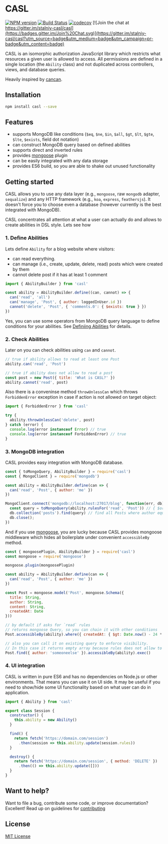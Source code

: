 # CASL

[![NPM version](https://badge.fury.io/js/casl.svg)](http://badge.fury.io/js/casl)
[![Build Status](https://travis-ci.org/stalniy/casl.svg?branch=master)](https://travis-ci.org/stalniy/casl)
[![codecov](https://codecov.io/gh/stalniy/casl/branch/master/graph/badge.svg)](https://codecov.io/gh/stalniy/casl)
[![Join the chat at https://gitter.im/stalniy-casl/casl](https://badges.gitter.im/Join%20Chat.svg)](https://gitter.im/stalniy-casl/casl?utm_source=badge&utm_medium=badge&utm_campaign=pr-badge&utm_content=badge)


CASL is an isomorphic authorization JavaScript library which restricts what resources a given user is allowed to access. All permissions are defined in a single location (the `Ability` class) and not duplicated across controllers, views, and database queries.

Heavily inspired by [cancan](https://github.com/CanCanCommunity/cancancan).

## Installation

```sh
npm install casl --save
```

## Features
* supports MongoDB like conditions (`$eq`, `$ne`, `$in`, `$all`, `$gt`, `$lt`, `$gte`, `$lte`, `$exists`, field dot notation)
* can construct MongoDB query based on defined abilities
* supports direct and inverted rules
* provides [mongoose](https://github.com/Automattic/mongoose) plugin
* can be easily integrated with any data storage
* provides ES6 build, so you are able to shake out unused functionality

## Getting started

CASL allows you to use any data layer (e.g., `mongoose`, raw `mongodb` adapter, `sequalize`) and any HTTP framework (e.g., `koa`, `express`, `feathersjs`). It doesn't force you to choose even a database (however currently is the best integrated with MongoDB).

CASL concentrates all attention at what a user can actually do and allows to create abilities in DSL style. Lets see how

### 1. Define Abilities

Lets define `Ability` for a blog website where visitors:
* can read everything.
* can manage (i.e., create, update, delete, read) posts which were created by them
* cannot delete post if it has at least 1 comment

```js
import { AbilityBuilder } from 'casl'

const ability = AbilityBuilder.define((can, cannot) => {
  can('read', 'all')
  can('manage', 'Post', { author: loggedInUser.id })
  cannot('delete', 'Post', { 'comments.0': { $exists: true } })
})
```

Yes, you can use some operators from MongoDB query language to define conditions for your abilities. See [Definiing Abilities][define-abilities] for details.

### 2. Check Abilities

Later on you can check abilities using `can` and `cannot`.
```js
// true if ability allows to read at least one Post
ability.can('read', 'Post')

// true if ability does not allow to read a post
const post = new Post({ title: 'What is CASL?' })
ability.cannot('read', post)
```
Also there is a conveninse method `throwUnlessCan` which throws `ForbiddenError` exception in case if action is not allowed on target object:
```js
import { ForbiddenError } from 'casl'

try {
  ability.throwUnlessCan('delete', post)
} catch (error) {
  console.log(error instanceof Error) // true
  console.log(error instanceof ForbiddenError) // true
}
```

### 3. MongoDB integration

CASL provides easy integration with MongoDB database.
```js
const { toMongoQuery, AbilityBuilder } = require('casl')
const { MongoClient } = require('mongodb')

const ability = AbilityBuilder.define(can => {
  can('read', 'Post', { author: 'me' })
})

MongoClient.connect('mongodb://localhost:27017/blog', function(err, db) {
  const query = toMongoQuery(ability.rulesFor('read', 'Post')) // { $or: [{ author: 'me' }] }
  db.collection('posts').find(query) // find all Posts where author equals 'me'
  db.close();
})
```

And if you use [mongoose](https://github.com/Automattic/mongoose), you are lucky because CASL provides mongoose middleware which hides all boilerplate under convenient `accessibleBy` method.
```js
const { mongoosePlugin, AbilityBuilder } = require('casl')
const mongoose = require('mongoose')

mongoose.plugin(mongoosePlugin)

const ability = AbilityBuilder.define(can => {
  can('read', 'Post', { author: 'me' })
})

const Post = mongoose.model('Post', mongoose.Schema({
  title: String,
  author: String,
  content: String,
  createdAt: Date
}))

// by default if asks for `read` rules
// returns mongoose Query, so you can chain it with other conditions
Post.accessibleBy(ability).where({ createdAt: { $gt: Date.now() - 24 * 3600 } })

// also you can call it on existing query to enforce visibility.
// In this case it returns empty array because rules does not allow to read Posts of `someoneelse` author
Post.find({ author: 'someoneelse' }).accessibleBy(ability).exec()
```

### 4. UI integration

CASL is written in pure ES6 and has no dependencies on Node.js or other environments. That means you can use it on UI side. It may be useful if you need to show/hide some UI functionality based on what user can do in application.

```js
import { Ability } from 'casl'

export class Session {
  constructor() {
    this.ability = new Ability()
  }

  find() {
    return fetch('https://domain.com/session')
      .then(session => this.ability.update(session.rules))
  }

  destroy() {
    return fetch('https://domain.com/session', { method: 'DELETE' })
      .then(() => this.ability.update([]))
  }
}
```

## Want to help?

Want to file a bug, contribute some code, or improve documentation? Excellent! Read up on guidelines for [contributing](CONTRIBUTING.md)

## License

[MIT License](http://www.opensource.org/licenses/MIT)

[define-abilities]: https://stalniy.github.io/casl/abilities/2017/07/20/define-abilities.html
